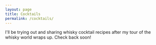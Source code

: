 ```yaml
---
layout: page
title: Cocktails
permalink: /cocktails/
---
```


I'll be trying out and sharing whisky cocktail recipes after my tour of the whisky world wraps up. Check back soon!
